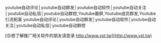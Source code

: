 youtube自动评论│youtube自动群发│youtube自动软件│youtube自动关注│youtube自动私信│youtube自动群控,Youtube霸屏,Youtube成员群发,Youtube引流拓客
youtube自动评论│youtube自动群发│youtube自动软件│youtube自动关注│youtube自动私信│youtube自动群控

[😍想了解推广相关软件的朋友请登录 http://www.vst.tw](http://www.vst.tw)



